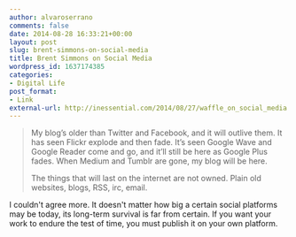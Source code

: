 ```yaml
---
author: alvaroserrano
comments: false
date: 2014-08-28 16:33:21+00:00
layout: post
slug: brent-simmons-on-social-media
title: Brent Simmons on Social Media
wordpress_id: 1637174385
categories:
- Digital Life
post_format:
- Link
external-url: http://inessential.com/2014/08/27/waffle_on_social_media
---
```


<blockquote>My blog’s older than Twitter and Facebook, and it will outlive them. It has seen Flickr explode and then fade. It’s seen Google Wave and Google Reader come and go, and it’ll still be here as Google Plus fades. When Medium and Tumblr are gone, my blog will be here.

The things that will last on the internet are not owned. Plain old websites, blogs, RSS, irc, email.</blockquote>

I couldn't agree more. It doesn't matter how big a certain social platforms may be today, its long-term survival is far from certain. If you want your work to endure the test of time, you must publish it on your own platform.
